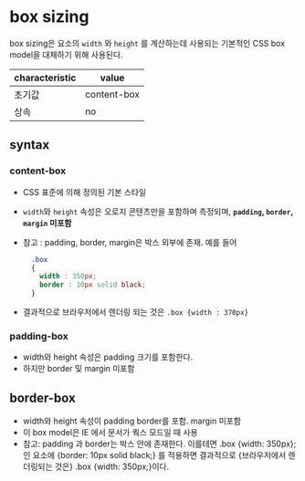 # box sizing
box sizing은 요소의 `width` 와 `height` 를 계산하는데 사용되는 기본적인 CSS box model을 대체하기 위해 사용된다.

| characteristic | value |
| ----------     | ----- |
| 초기값         | content-box |
| 상속 |no|

## syntax

### content-box
- CSS 표준에 의해 정의된 기본 스타일
- `width`와 `height` 속성은 오로지 콘텐츠만을 포함하며 측정되며, **`padding`, `border`, `margin` 미포함**
- 참고 : padding, border, margin은 박스 외부에 존재. 예를 들어
  ```css
    .box
    {
      width : 350px;
      border : 10px solid black;
    }
  ```

- 결과적으로 브라우저에서 렌더링 되는 것은 `.box {width : 370px}`

### padding-box
- width와 height 속성은 padding 크기를 포함한다.
- 하지만 border 및 margin 미포함

## border-box
- width와 height 속성이 padding border를 포함. margin 미포함
- 이 box model은 IE 에서 문서가 쿽스 모드일 때 사용
- 참고: padding 과  border는 박스 안에 존재한다. 이를테면 .box {width: 350px}; 인  요소에  {border: 10px solid black;} 를 적용하면 결과적으로 {브라우저에서 렌더링되는 것은} .box {width: 350px;}이다.
